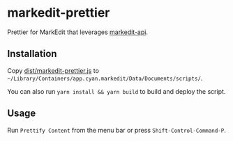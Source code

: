 # markedit-prettier

Prettier for MarkEdit that leverages [markedit-api](https://github.com/MarkEdit-app/MarkEdit-api).

## Installation

Copy [dist/markedit-prettier.js](dist/markedit-prettier.js) to `~/Library/Containers/app.cyan.markedit/Data/Documents/scripts/`.

You can also run `yarn install && yarn build` to build and deploy the script.

## Usage

Run `Prettify Content` from the menu bar or press `Shift-Control-Command-P`.
